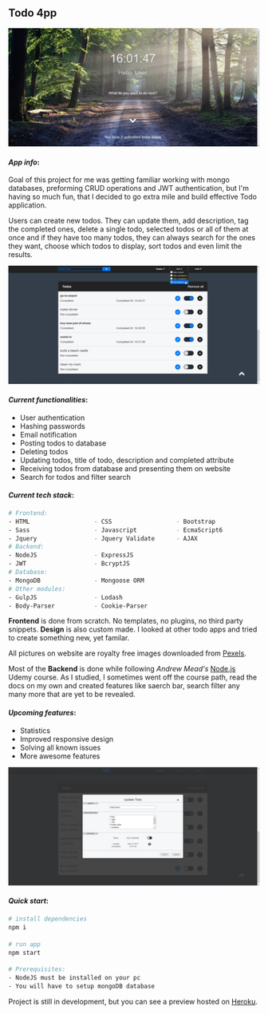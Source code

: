 ## **Todo 4pp**

![](Resources/img/readMeImg/home.jpg)

#### *App info*:

Goal of this project for me was getting familiar working with mongo databases, preforming CRUD operations and JWT authentication,
but I'm having so much fun, that I decided to go extra mile and build effective Todo application. 

Users can create new todos. They can update them, add description, tag the completed ones, delete a single todo, selected todos
or all of them at once and if they have too many todos, they can always search for the ones they want, choose which todos to display, sort todos and even limit the results.

![](Resources/img/readMeImg/todos.jpg)

#### *Current functionalities*:

* User authentication 
* Hashing passwords
* Email notification
* Posting todos to database
* Deleting todos
* Updating todos, title of todo, description and completed attribute
* Receiving todos from database and presenting them on website
* Search for todos and filter search

#### *Current tech stack*:

``` bash
# Frontend:
- HTML                  - CSS                  - Bootstrap
- Sass                  - Javascript           - EcmaScript6
- Jquery                - Jquery Validate      - AJAX
# Backend: 
- NodeJS                - ExpressJS
- JWT                   - BcryptJS 
# Database:
- MongoDB               - Mongoose ORM
# Other modules:         
- GulpJS                - Lodash
- Body-Parser           - Cookie-Parser
``` 

**Frontend** is done from scratch. No templates, no plugins, no third party snippets. 
**Design** is also custom made. I looked at other todo apps and tried to create something new, yet familar.

All pictures on website are royalty free images downloaded from [Pexels](https://www.pexels.com).

Most of the **Backend** is done while following *Andrew Mead's* [Node.js](https://www.udemy.com/the-complete-nodejs-developer-course-2/) Udemy course. 
As I studied, I sometimes went off the course path, read the docs on my own and created features like saerch bar, search filter any many more that are yet to be revealed.

#### *Upcoming features*:

* Statistics
* Improved responsive design
* Solving all known issues
* More awesome features

![](Resources/img/readMeImg/update.jpg)

#### *Quick start*:

``` bash
# install dependencies
npm i

# run app
npm start

# Prerequisites: 
- NodeJS must be installed on your pc
- You will have to setup mongoDB database
```

Project is still in development, but you can see a preview hosted on [Heroku](https://todo4pp.herokuapp.com/).
